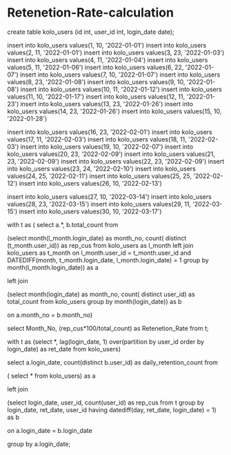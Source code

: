 # Retenetion-Rate-calculation


create table kolo_users
(id int, user_id int, login_date date);


insert into kolo_users values(1,    10,    '2022-01-01')
insert into kolo_users values(2,    11,    '2022-01-01')
insert into kolo_users values(3,    23,    '2022-01-03')
insert into kolo_users values(4,    11,    '2022-01-04')
insert into kolo_users values(5,    11,    '2022-01-06')
insert into kolo_users values(6,    22,    '2022-01-07') 
insert into kolo_users values(7,    10,    '2022-01-07')
insert into kolo_users values(8,    23,    '2022-01-08')
insert into kolo_users values(9,    10,    '2022-01-08')
insert into kolo_users values(10,   11,    '2022-01-12')
insert into kolo_users values(11,   10,    '2022-01-17')
insert into kolo_users values(12,   11,    '2022-01-23')
insert into kolo_users values(13,   23,    '2022-01-26')
insert into kolo_users values(14,   23,    '2022-01-26')
insert into kolo_users values(15,   10,    '2022-01-28')

insert into kolo_users values(16,    23,    '2022-02-01')
insert into kolo_users values(17,    11,    '2022-02-03')
insert into kolo_users values(18,    11,    '2022-02-03')
insert into kolo_users values(19,    10,    '2022-02-07')
insert into kolo_users values(20,    23,    '2022-02-09')
insert into kolo_users values(21,    23,    '2022-02-09') 
insert into kolo_users values(22,    23,    '2022-02-09')
insert into kolo_users values(23,    24,    '2022-02-10')
insert into kolo_users values(24,    25,    '2022-02-11')
insert into kolo_users values(25,    25,    '2022-02-12')
insert into kolo_users values(26,    10,    '2022-02-13')



insert into kolo_users values(27,   10,    '2022-03-14')
insert into kolo_users values(28,   23,    '2022-03-15')
insert into kolo_users values(29,   11,    '2022-03-15')
insert into kolo_users values(30,   10,    '2022-03-17')




with t as (
select a.*, b.total_count from

(select month(l_month.login_date) as month_no,
count( distinct (t_month.user_id)) as rep_cus
from kolo_users as l_month
left join kolo_users as t_month
on l_month.user_id = t_month.user_id
and DATEDIFF(month, t_month.login_date, l_month.login_date) = 1
group by month(l_month.login_date)) as a

left join

(select month(login_date) as month_no, count( distinct user_id) as total_count
from kolo_users 
group by month(login_date))  as b

on a.month_no = b.month_no)

select Month_No, (rep_cus*100/total_count) as Retenetion_Rate from t;



with t as 
(select *, 
lag(login_date, 1) over(partition by user_id order by login_date) as ret_date
from kolo_users)

select a.login_date, count(distinct b.user_id) as daily_retention_count
from 

( select * from
kolo_users) as a

left join

(select login_date, user_id, count(user_id) as rep_cus  from
t
group by login_date, ret_date, user_id
having datediff(day, ret_date, login_date) = 1) as b

on a.login_date = b.login_date

group by a.login_date;
